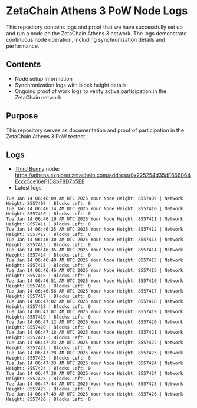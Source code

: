 # ZetaChain Athens 3 PoW Node Logs
This repository contains logs and proof that we have successfully set up and run a node on the ZetaChain Athens 3 network. The logs demonstrate continuous node operation, including synchronization details and performance.

## Contents
- Node setup information
- Synchronization logs with block height details
- Ongoing proof of work logs to verify active participation in the ZetaChain network

## Purpose
This repository serves as documentation and proof of participation in the ZetaChain Athens 3 PoW testnet.

## Logs

- [Third Bunny](https://thirdbunny.xyz/) node: https://athens.explorer.zetachain.com/address/0x225254d35dE666064Eccc5ce16eF1D8bF8D7b5EE
- Latest logs:
```
Tue Jan 14 06:46:09 AM UTC 2025 Your Node Height: 8557409 | Network Height: 8557409 | Blocks Left: 0
Tue Jan 14 06:46:14 AM UTC 2025 Your Node Height: 8557410 | Network Height: 8557410 | Blocks Left: 0
Tue Jan 14 06:46:19 AM UTC 2025 Your Node Height: 8557411 | Network Height: 8557411 | Blocks Left: 0
Tue Jan 14 06:46:25 AM UTC 2025 Your Node Height: 8557412 | Network Height: 8557412 | Blocks Left: 0
Tue Jan 14 06:46:30 AM UTC 2025 Your Node Height: 8557413 | Network Height: 8557413 | Blocks Left: 0
Tue Jan 14 06:46:35 AM UTC 2025 Your Node Height: 8557414 | Network Height: 8557414 | Blocks Left: 0
Tue Jan 14 06:46:40 AM UTC 2025 Your Node Height: 8557415 | Network Height: 8557415 | Blocks Left: 0
Tue Jan 14 06:46:46 AM UTC 2025 Your Node Height: 8557415 | Network Height: 8557415 | Blocks Left: 0
Tue Jan 14 06:46:51 AM UTC 2025 Your Node Height: 8557416 | Network Height: 8557416 | Blocks Left: 0
Tue Jan 14 06:46:56 AM UTC 2025 Your Node Height: 8557417 | Network Height: 8557417 | Blocks Left: 0
Tue Jan 14 06:47:02 AM UTC 2025 Your Node Height: 8557418 | Network Height: 8557418 | Blocks Left: 0
Tue Jan 14 06:47:07 AM UTC 2025 Your Node Height: 8557419 | Network Height: 8557419 | Blocks Left: 0
Tue Jan 14 06:47:12 AM UTC 2025 Your Node Height: 8557420 | Network Height: 8557420 | Blocks Left: 0
Tue Jan 14 06:47:18 AM UTC 2025 Your Node Height: 8557421 | Network Height: 8557421 | Blocks Left: 0
Tue Jan 14 06:47:23 AM UTC 2025 Your Node Height: 8557422 | Network Height: 8557422 | Blocks Left: 0
Tue Jan 14 06:47:28 AM UTC 2025 Your Node Height: 8557423 | Network Height: 8557423 | Blocks Left: 0
Tue Jan 14 06:47:33 AM UTC 2025 Your Node Height: 8557424 | Network Height: 8557424 | Blocks Left: 0
Tue Jan 14 06:47:39 AM UTC 2025 Your Node Height: 8557424 | Network Height: 8557425 | Blocks Left: 1
Tue Jan 14 06:47:44 AM UTC 2025 Your Node Height: 8557425 | Network Height: 8557425 | Blocks Left: 0
Tue Jan 14 06:47:49 AM UTC 2025 Your Node Height: 8557426 | Network Height: 8557426 | Blocks Left: 0
```
